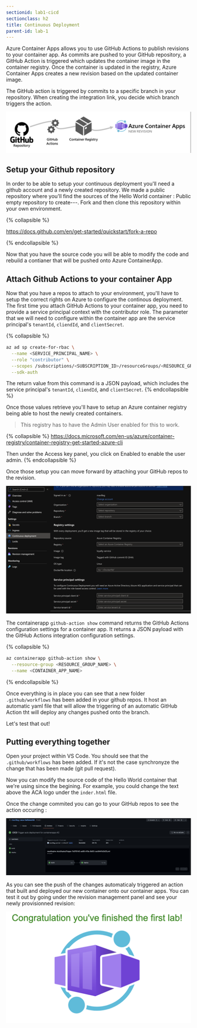 ```yaml
---
sectionid: lab1-cicd
sectionclass: h2
title: Continuous Deployment
parent-id: lab-1
---
```


Azure Container Apps allows you to use GitHub Actions to publish revisions to your container app. As commits are pushed to your GitHub repository, a GitHub Action is triggered which updates the container image in the container registry. Once the container is updated in the registry, Azure Container Apps creates a new revision based on the updated container image.

The GitHub action is triggered by commits to a specific branch in your repository. When creating the integration link, you decide which branch triggers the action.

![Github Action](/media/lab1/githubactionflow.png)

## Setup your Github repository

In order to be able to setup your continuous deployment you'll need a github account and a newly created repository. We made a public repository where you'll find the sources of the Hello World container : Public empty repository to create---. Fork and then clone this repository within your own environment. 

{% collapsible %}

https://docs.github.com/en/get-started/quickstart/fork-a-repo 

{% endcollapsible %}

Now that you have the source code you will be able to modify the code and rebuild a contianer that will be pushed onto Azure ContainerApp. 

## Attach Github Actions to your container App

Now that you have a repos to attach to your environment, you'll have to setup the correct rights on Azure to configure the continous deployment. The first time you attach GitHub Actions to your container app, you need to provide a service principal context with the contributor role. The parameter that we will need to configure within the container app are the service principal's `tenantId`, `cliendId`, and `clientSecret`.

{% collapsible %}
``` bash
az ad sp create-for-rbac \
  --name <SERVICE_PRINCIPAL_NAME> \
  --role "contributor" \
  --scopes /subscriptions/<SUBSCRIPTION_ID>/resourceGroups/<RESOURCE_GROUP_NAME> \
  --sdk-auth
  ```
  The return value from this command is a JSON payload, which includes the service principal's `tenantId`, `cliendId`, and `clientSecret`.
  {% endcollapsible %}

Once those values retrieve you'll have to setup an Azure container registry being able to host the newly created containers. 

> This registry has to have the Admin User enabled for this to work. 

{% collapsible %}
https://docs.microsoft.com/en-us/azure/container-registry/container-registry-get-started-azure-cli

Then under the Access key panel, you click on Enabled to enable the user admin. 
{% endcollapsible %}


Once those setup you can move forward by attaching your GitHub repos to the revision. 

![Github Action](/media/lab1/githubattach.png)

The containerapp `github-action show` command returns the GitHub Actions configuration settings for a container app. It returns a JSON payload with the GitHub Actions integration configuration settings.

{% collapsible %}

``` bash
az containerapp github-action show \
  --resource-group <RESOURCE_GROUP_NAME> \
  --name <CONTAINER_APP_NAME>
```
{% endcollapsible %}


Once everything is in place you can see that a new folder `.github/workflows` has been added in your github repos. It host an automatic yaml file that will allow the triggering of an automatic GitHub Action tht will deploy any changes pushed onto the branch.  

Let's test that out!

## Putting everything together

Open your project within VS Code. You should see that the `.github/workflows` has been added. If it's not the case synchronyze the change that has been made (git pull request). 

Now you can modify the source code of the Hello World container that we're using since the begining. For example, you could change the text above the ACA logo under the `inder.html` file. 

Once the change commited you can go to your GitHub repos to see the action occuring : 

![Github Action process](/media/lab1/action.png)

As you can see the push of the changes automaticaly triggered an action that built and deployed our new container onto our container apps. You can test it out by going under the revision management panel and see your newly provisionned revision: 

![Github Action process](/media/lab1/actionval.png)


